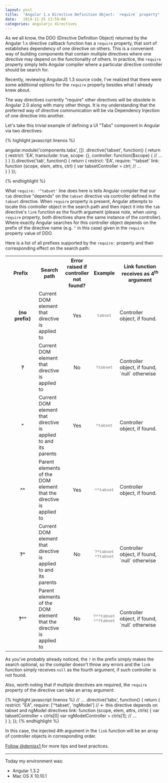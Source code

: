 ```yaml
---
layout: post
title:  "Angular 1.x Directive Definition Object: `require` property"
date:   2014-11-25 13:59:00
categories: angularjs directives
---
```


As we all know, the DDO (Directive Definition Object) returned by the Angular 1.x directive callback 
function has a `require` property, that sort of establishes dependency of one
directive on others. This is a convenient way of building components that
contain multiple directives where one directive may depend on the functionality
of others. In practice, the `require` property simply tells Angular compiler 
where a particular directive controller should be search for.

Recently, reviewing AngularJS 1.3 source code, I've realized that there were some
additional options for the `require` property besides what I already knew about.

<div class="alert alert-warning">
<i class="fa fa-bell-o fa-2x"></i>
  The way directives currently "require" other directives will be obsolete in Angular 2.0
  along with many other things. It is my understanding that the preferred way of 
  directive communication will be via Dependency Injection of one directive into another.
</div>

Let's take this trivial example of defining a UI "Tabs" component in Angular via two directives:

{% highlight javascript linenos %}

angular.module('components.tabs', [])
.directive('tabset', function() {
  return {
    restrict: 'EA',
    transclude: true,
    scope: {},
    controller: function($scope) {
      // ...
    }
  }
}).directive('tab', function() {
  return {
    restrict: 'EA',
    require: '^tabset'
    link: function (scope, elem, attrs, ctrl) {
      var tabsetController = ctrl;
      // ...  
    }
  }
});

{% endhighlight %}

What `require: '^tabset'` line does here is tells Angular compiler that our `tab` 
directive "depends" on the `tabset` directive via controller defined in the `tabset` 
directive. When `require` property is present, Angular attempts to locate this 
controller object in the search path and then inject it into the `tab` directive's 
`link` function as the fourth argument (please note, when using `require` property, 
both directives share the same instance of the controller). Where exactly Angular searches for
this controller object depends on the prefix of the directive name (e.g. `^` in this case)
given in the `require` property value of DDO.

Here is a list of all prefixes supported by the `require:` property and their 
corresponding effect on the search path:

<style>
  table#angular-table > tbody > tr > td:nth-child(1) {
    width: 20%;
    padding-left: 20px;
  }
  table#angular-table > tbody > tr > td:nth-child(5) {
    width: 30%;
  }
  table#angular-table > tbody > tr > td:nth-child(1) > ol {
    padding-left: 20px;
  }
  table#angular-table > tbody > tr > td li {
    padding-bottom: 5px;
  }

  table#angular-table > tbody > tr > td:nth-child(1) {
    font-weight: bold;
  }

  table#angular-table > tbody > tr > td:nth-child(1),
  table#angular-table > tbody > tr > td:nth-child(3),
  table#angular-table > tbody > tr > td:nth-child(4) {
    text-align: center;
    

  }
  table#angular-table > tbody > tr > td:nth-child(4) {
    white-space: nowrap;
    font-family: Menlo,Monaco,Consolas,"Courier New",monospace;
    color: #666;
    font-size: 0.8em;
  }
</style>

<table id="angular-table" class="table table-striped table-bordered">
  <tr>
    <th class="text-center">Prefix</th>
    <th class="text-center">Search path</th>
    <th class="text-center">Error raised if controller not found?</th>
    <th class="text-center">Example</th>
    <th class="text-center">Link function receives as 4<sup>th</sup> argument</th>
  </tr>
  <tr>
    <td>
      (no prefix)
    </td>
    <td>Current DOM element that directive is applied to</td>
    <td>Yes</td>
    <td>
      tabset
    </td>
    <td>
      Controller object, if found.
    </td>
  </tr>
  <tr>
    <td>
      ?
    </td>
    <td>Current DOM element that directive is applied to</td>
    <td>No</td>
    <td>
      ?tabset
    </td>
    <td>
      Controller object, if found, `null` otherwise
    </td>
  </tr>
  <tr>
    <td>
      ^
    </td>
    <td>Current DOM element that directive is applied to and its parents</td>
    <td>Yes</td>
    <td>
      ^tabset
    </td>
    <td>
      Controller object, if found.
    </td>
  </tr>
  <tr>
    <td>
      ^^
    </td>
    <td>Parent elements of the DOM element that the directive is applied to</td>
    <td>Yes</td>
    <td>
      ^^tabset
    </td>
    <td>
      Controller object, if found.
    </td>
  </tr>
  <tr>
    <td class="text-center">
      ?^
    </td>
    <td>Current DOM element that directive is applied to and its parents</td>
    <td>No</td>
    <td>
      ?^tabset<br/>
      ^?tabset
    </td>
    <td>
      Controller object, if found, `null` otherwise
    </td>
  </tr>
  <tr>
    <td>
      ?^^
    </td>
    <td>Parent elements of the DOM element that the directive is applied to</td>
    <td>No</td>
    <td>
      ?^^tabset<br/>
      ^^?tabset
    </td>
    <td>
      Controller object, if found, `null` otherwise
    </td>
  </tr>
</table>

As you've probably already noticed, the `?` in the prefix simply makes the search optional, so
the compiler doesn't throw any errors and the `link` function simply receives 
`null` as the fourth argument, if such controller is not found.

Also, worth noting that if multiple directives are required, the `require`
property of the directive can take an array argument:

{% highlight javascript linenos %}
// ...
.directive('tabs', function() {
  return {
    restrict: "EA",
    require: ['^tabset', 'ngModel'] // <- this directive depends on tabset and ngModel directives
    link: function (scope, elem, attrs, ctrls) {
      var tabsetController = ctrls[0]
      var ngModelController = ctrls[1];
      // ...  
    }
  };
});
{% endhighlight %}

In this case, the injected 4th argument in the `link` function will be an array of
controller objects in corresponding order.


<div id='footer-spacing' ></div>
<p class="text-center" style="line-height:20px;">
  <a class="twitter-follow-button"
    href="https://twitter.com/demisx1"
    data-show-count="false"
    data-lang="en"
    data-size="large">Follow @demisx1
  </a> for more tips and best practices.
</p>

<div id='footer-spacing'></div>

___

Today my environment was:

- Angular 1.3.2
- Mac OS X 10.10.1

